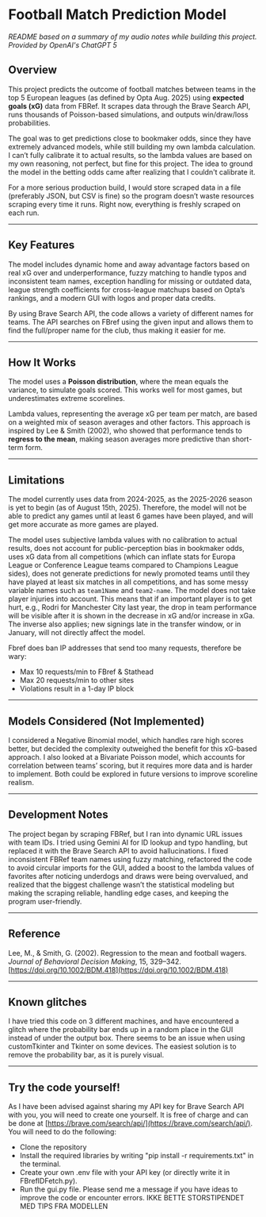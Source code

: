 # Football Match Prediction Model

*README based on a summary of my audio notes while building this project. Provided by OpenAI's ChatGPT 5*

## Overview

This project predicts the outcome of football matches between teams in the top 5 European leagues (as defined by Opta Aug. 2025) using **expected goals (xG)** data from FBRef. It scrapes data through the Brave Search API, runs thousands of Poisson-based simulations, and outputs win/draw/loss probabilities.

The goal was to get predictions close to bookmaker odds, since they have extremely advanced models, while still building my own lambda calculation. I can’t fully calibrate it to actual results, so the lambda values are based on my own reasoning, not perfect, but fine for this project. The idea to ground the model in the betting odds came after realizing that I couldn't calibrate it.

For a more serious production build, I would store scraped data in a file (preferably JSON, but CSV is fine) so the program doesn’t waste resources scraping every time it runs. Right now, everything is freshly scraped on each run.

---

## Key Features

The model includes dynamic home and away advantage factors based on real xG over and underperformance, fuzzy matching to handle typos and inconsistent team names, exception handling for missing or outdated data, league strength coefficients for cross-league matchups based on Opta’s rankings, and a modern GUI with logos and proper data credits.

By using Brave Search API, the code allows a variety of different names for teams. The API searches on FBref using the given input and allows them to find the full/proper name for the club, thus making it easier for me.

---

## How It Works

The model uses a **Poisson distribution**, where the mean equals the variance, to simulate goals scored. This works well for most games, but underestimates extreme scorelines.

Lambda values, representing the average xG per team per match, are based on a weighted mix of season averages and other factors. This approach is inspired by Lee & Smith (2002), who showed that performance tends to **regress to the mean**, making season averages more predictive than short-term form.

---

## Limitations

The model currently uses data from 2024-2025, as the 2025-2026 season is yet to begin (as of August 15th, 2025). Therefore, the model will not be able to predict any games until at least 6 games have been played, and will get more accurate as more games are played.

The model uses subjective lambda values with no calibration to actual results, does not account for public-perception bias in bookmaker odds, uses xG data from all competitions (which can inflate stats for Europa League or Conference League teams compared to Champions League sides), does not generate predictions for newly promoted teams until they have played at least six matches in all competitions, and has some messy variable names such as `team1Name` and `team2-name`. The model does not take player injuries into account. This means that if an important player is to get hurt, e.g., Rodri for Manchester City last year, the drop in team performance will be visible after it is shown in the decrease in xG and/or increase in xGa. The inverse also applies; new signings late in the transfer window, or in January, will not directly affect the model.

Fbref does ban IP addresses that send too many requests, therefore be wary: 
- Max 10 requests/min to FBref & Stathead
- Max 20 requests/min to other sites
- Violations result in a 1-day IP block

---

## Models Considered (Not Implemented)

I considered a Negative Binomial model, which handles rare high scores better, but decided the complexity outweighed the benefit for this xG-based approach. I also looked at a Bivariate Poisson model, which accounts for correlation between teams’ scoring, but it requires more data and is harder to implement. Both could be explored in future versions to improve scoreline realism.

---

## Development Notes

The project began by scraping FBRef, but I ran into dynamic URL issues with team IDs. I tried using Gemini AI for ID lookup and typo handling, but replaced it with the Brave Search API to avoid hallucinations. I fixed inconsistent FBRef team names using fuzzy matching, refactored the code to avoid circular imports for the GUI, added a boost to the lambda values of favorites after noticing underdogs and draws were being overvalued, and realized that the biggest challenge wasn’t the statistical modeling but making the scraping reliable, handling edge cases, and keeping the program user-friendly.

---

## Reference

Lee, M., & Smith, G. (2002). Regression to the mean and football wagers. *Journal of Behavioral Decision Making*, 15, 329–342. [https://doi.org/10.1002/BDM.418](https://doi.org/10.1002/BDM.418)

---

## Known glitches

I have tried this code on 3 different machines, and have encountered a glitch where the probability bar ends up in a random place in the GUI instead of under the output box. There seems to be an issue when using customTkinter and Tkinter on some devices. The easiest solution is to remove the probability bar, as it is purely visual.

---

## Try the code yourself!
As I have been advised against sharing my API key for Brave Search API with you, you will need to create one yourself. It is free of charge and can be done at [https://brave.com/search/api/](https://brave.com/search/api/). You will need to do the following:

* Clone the repository
* Install the required libraries by writing "pip install -r requirements.txt" in the terminal.
* Create your own .env file with your API key (or directly write it in FBrefIDFetch.py).
* Run the gui.py file.
Please send me a message if you have ideas to improve the code or encounter errors.
IKKE BETTE STORSTIPENDET MED TIPS FRA MODELLEN

